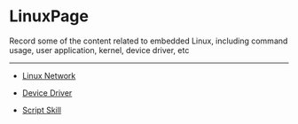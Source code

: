 # LinuxPage
Record some of the content related to embedded Linux, including command usage, user application, kernel, device driver, etc

------------------------------------------------------------------------------------------------------------------------------

- [Linux Network](https://github.com/awokezhou/LinuxPage/blob/master/Network/README.md)

- [Device Driver](https://github.com/awokezhou/LinuxPage/blob/master/DeviceDriver/README.md)

- [Script Skill](https://github.com/awokezhou/LinuxPage/blob/master/Script/README.md)
